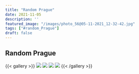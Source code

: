 ```yaml
---
title: "Random Prague"
date: 2021-11-05
description: ''
featured_image: "/images/photo_56@05-11-2021_12-32-42.jpg"
tags: ["#random_Prague"]
draft: false
---
```


## Random Prague

{{< gallery >}}
<img src="/images/photo_56@05-11-2021_12-32-42.jpg" class="grid-w100 md:grid-w33 xl:grid-w25" />
<img src="/images/photo_57@05-11-2021_12-32-42.jpg" class="grid-w100 md:grid-w33 xl:grid-w25" />
<img src="/images/photo_58@05-11-2021_12-32-42.jpg" class="grid-w100 md:grid-w33 xl:grid-w25" />
<img src="/images/d24bdab7-9276-4f71-a2a6-9dac4e9a6c78.jpeg" class="grid-w100 md:grid-w33 xl:grid-w25" />
{{< /gallery >}}

